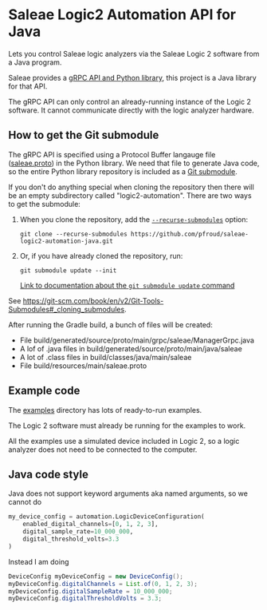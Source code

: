 # Saleae Logic2 Automation API for Java

Lets you control Saleae logic analyzers via the Saleae Logic 2 software from a Java program.

Saleae provides a [gRPC API and Python library](https://github.com/saleae/logic2-automation), this project is a Java library for that API.

The gRPC API can only control an already-running instance of the Logic 2 software. It cannot communicate directly with the logic analyzer hardware.

## How to get the Git submodule

The gRPC API is specified using a Protocol Buffer langauge file ([saleae.proto](https://github.com/saleae/logic2-automation/blob/develop/proto/saleae/grpc/saleae.proto)) in the Python library. We need that file to generate Java code, so the entire Python library repository is included as a [Git submodule](https://git-scm.com/book/en/v2/Git-Tools-Submodules).

If you don't do anything special when cloning the repository then there will be an empty subdirectory called "logic2-automation". There are two ways to  get the submodule:

1. When you clone the repository, add the [`--recurse-submodules`](https://git-scm.com/docs/git-clone#Documentation/git-clone.txt-code--recurse-submodulescodecodecodeemltpathspecgtem) option: 

    ```commandline
    git clone --recurse-submodules https://github.com/pfroud/saleae-logic2-automation-java.git
    ```

2.  Or, if you have already cloned the repository, run:

    ```commandline
    git submodule update --init
    ``` 

    [Link to documentation about the `git submodule update` command](https://git-scm.com/docs/git-submodule#Documentation/git-submodule.txt-update--init--remote-N--no-fetch--no-recommend-shallow-f--force--checkout--rebase--merge--referenceltrepositorygt--depthltdepthgt--recursive--jobsltngt--no-single-branch--filterltfilter-specgt--ltpathgt82308203)

See https://git-scm.com/book/en/v2/Git-Tools-Submodules#_cloning_submodules.

After running the Gradle build, a bunch of files will be created:

* File build/generated/source/proto/main/grpc/saleae/ManagerGrpc.java
* A lof of .java files in build/generated/source/proto/main/java/saleae
* A lot of .class files in build/classes/java/main/saleae
* File build/resources/main/saleae.proto

## Example code

The [examples](src/main/java/xyz/froud/saleae/automation/examples) directory has lots of ready-to-run examples.

The Logic 2 software must already be running for the examples to work.

All the examples use a simulated device included in Logic 2, so a logic analyzer does not need to be connected to the computer.

## Java code style

Java does not support keyword arguments aka named arguments, so we cannot do

```python
my_device_config = automation.LogicDeviceConfiguration(
    enabled_digital_channels=[0, 1, 2, 3],
    digital_sample_rate=10_000_000,
    digital_threshold_volts=3.3
)
```

Instead I am doing

```java
DeviceConfig myDeviceConfig = new DeviceConfig();
myDeviceConfig.digitalChannels = List.of(0, 1, 2, 3);
myDeviceConfig.digitalSampleRate = 10_000_000;
myDeviceConfig.digitalThresholdVolts = 3.3;
```